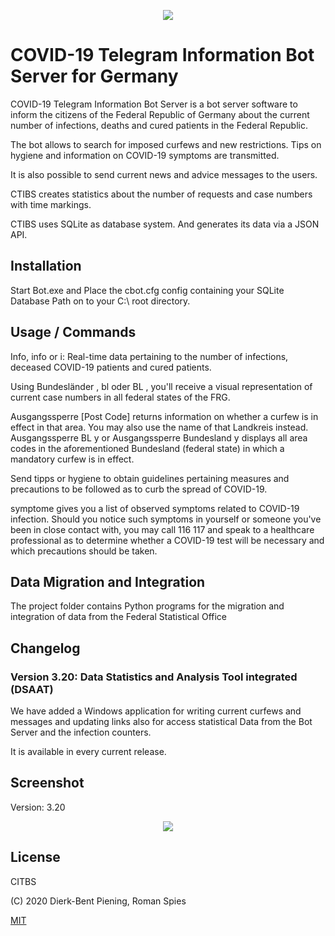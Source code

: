 


<p align="center">
  <img src="https://i.imgur.com/etrrN7p.png">
</p>


# COVID-19 Telegram Information Bot Server for Germany
COVID-19 Telegram Information Bot Server is a bot server software to inform the citizens of the Federal Republic of Germany about the current number of infections, deaths and cured patients in the Federal Republic.

The bot allows to search for imposed curfews and new restrictions.
Tips on hygiene and information on COVID-19 symptoms are transmitted.

It is also possible to send current news and advice messages to the users.

CTIBS creates statistics about the number of requests and case numbers with time markings.

CTIBS uses SQLite as database system.
And generates its data via a JSON API.

## Installation

Start Bot.exe and Place the cbot.cfg config containing your SQLite Database Path on to your C:\ root directory.

## Usage / Commands

Info, info or i:
Real-time data pertaining to the number of infections, deceased COVID-19 patients and cured patients.

Using Bundesländer , bl oder BL , you'll receive a visual representation of current case numbers in all federal states of the FRG.

Ausgangssperre [Post Code] returns information on whether a curfew is in effect in that area. You may also use the name of that Landkreis instead.
Ausgangssperre BL y or Ausgangssperre Bundesland y displays all area codes in the aforementioned Bundesland (federal state) in which a mandatory curfew is in effect. 

Send tipps or hygiene to obtain guidelines pertaining measures and precautions to be followed as to curb the spread of COVID-19.

symptome gives you a list of observed symptoms related to COVID-19 infection. Should you notice such symptoms in yourself or someone you've been in close contact with,
you may call 116 117 and speak to a healthcare professional as to determine whether a COVID-19 test will be necessary and which precautions should be taken.

## Data Migration and Integration

The project folder contains Python programs for the migration and integration of data from the Federal Statistical Office 

## Changelog

### Version 3.20: Data Statistics and Analysis Tool integrated (DSAAT)

We have added a Windows application for writing current curfews and messages and updating links also for access statistical Data from the Bot Server and the infection counters.

It is available in every current release.

## Screenshot

Version: 3.20



<p align="center">
  <img src="https://i.imgur.com/xXsHwuq.png">
</p>

## License
CITBS

(C) 2020 Dierk-Bent Piening, Roman Spies

[MIT](https://choosealicense.com/licenses/mit/)
